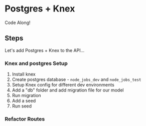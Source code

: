 # Postgres + Knex

Code Along!

## Steps

Let's add Postgres + Knex to the API...

### Knex and postgres Setup

1. Install knex
1. Create postgres database - `node_jobs_dev` and `node_jobs_test`
1. Setup Knex config for different dev environments
1. Add a "db" folder and add migration file for our model
1. Run migration
1. Add a seed
1. Run seed

### Refactor Routes
